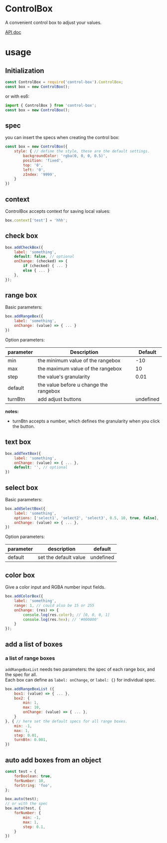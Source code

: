 # ControlBox
A convenient control box to adjust your values.

[API doc](https://necolo.github.io/ControlBox/modules/_main_.html)

# usage

## Initialization 
```js
const ControlBox = require('control-box').ControlBox;
const box = new ControlBox();
```

or with es6:
```js
import { ControlBox } from 'control-box';
const box = new ControlBox();
```

## spec
you can insert the specs when creating the control box:
```js
const box = new ControlBox({
    style: { // define the style, these are the default settings.
        backgroundColor: 'rgba(0, 0, 0, 0.5)',
        position: 'fixed',
        top: '0',
        left: '0',
        zIndex: '9999',
    }
})
```

## context
ControlBox accepts context for saving local values:
```js
box.context['test'] = 'hhh';
```

## check box
```javascript
box.addCheckBox({
    label: 'something',
    default: false, // optional
    onChange: (checked) => {
        if (checked) { ... }
        else { ... }
    },
});
```

## range box

Basic parameters:
```js
box.addRangeBox({
    label: 'something',
    onChange: (value) => { ... }
})
```
Option parameters:

parameter | Description | Default
--- | --- | ---
min | the minimum value of the rangebox | -10
max | the maximum value of the rangebox | 10
step | the value's granularity | 0.01
default | the value before u change the rangebox |  
turnBtn | add adjust buttons | undefined 

**notes:**
- turnBtn accepts a number, which defines the granularity when you click the button. 

## text box
```js
box.addTextBox({
    label: 'something',
    onChange: (value) => { ... },
    default: '', // optional
})
```

## select box
Basic parameters:
```js
box.addSelectBox({
    label: 'something',
    options: ['select1', 'select2', 'select3', 0.5, 10, true, false],
    onChange: (value) => { ... },
})
```

Option parameters:

parameter | description | default
--- | --- | ---
default | set the default value | undefined

## color box
Give a color input and RGBA number input fields.
```js
box.addColorBox({
    label: 'something',
    range: 1, // could also be 15 or 255
    onChange: (res) => {
        console.log(res.color); // [0, 0, 0, 1]
        console.log(res.hex); // '#000000'
    }
});
```

## add a list of boxes

### a list of range boxes

`addRangeBoxList` needs two parameters: the spec of each range box, and the spec for all.  
Each box can define as `label: onChange`, or `label: {}` for individual spec. 

```js
box.addRangeBoxList ({
    box1: (value) => { ... },
    box2: {
        min: 1,
        max: 10,
        onChange: (value) => { ... },
    }
}, { // here set the default specs for all range boxes.
    min: -1,
    max: 1,
    step: 0.01,
    turnBtn: 0.001,
})
```


## auto add boxes from an object
```js
const test = {
    forBoolean: true,
    forNumber: 10,
    forString: 'foo',
};

box.auto(test);
// or with the spec
box.auto(test, {
    forNumber: {
        min: -1,
        max: 1,
        step: 0.1,
    }
})
```